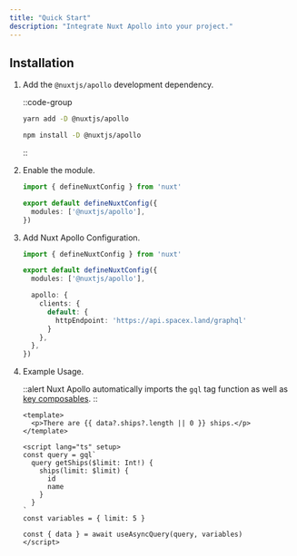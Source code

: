 ```yaml
---
title: "Quick Start"
description: "Integrate Nuxt Apollo into your project."
---
```


## Installation

1. Add the `@nuxtjs/apollo` development dependency.

    ::code-group
    ```bash [Yarn]
    yarn add -D @nuxtjs/apollo
    ```
    ```bash [NPM]
    npm install -D @nuxtjs/apollo
    ```
    ::

2. Enable the module.

    ```ts [nuxt.config.ts]
    import { defineNuxtConfig } from 'nuxt'

    export default defineNuxtConfig({
      modules: ['@nuxtjs/apollo'],
    })
    ```

3. Add Nuxt Apollo Configuration.

    ```ts [nuxt.config.ts]
    import { defineNuxtConfig } from 'nuxt'

    export default defineNuxtConfig({
      modules: ['@nuxtjs/apollo'],

      apollo: {
        clients: {
          default: {
            httpEndpoint: 'https://api.spacex.land/graphql'
          }
        },
      },
    })
    ```

4. Example Usage.

    ::alert
    Nuxt Apollo automatically imports the `gql` tag function as well as [key composables](/getting-started/composables).
    ::

    ```vue [app.vue]
    <template>
      <p>There are {{ data?.ships?.length || 0 }} ships.</p>
    </template>

    <script lang="ts" setup>
    const query = gql`
      query getShips($limit: Int!) {
        ships(limit: $limit) {
          id
          name
        }
      }
    `
    const variables = { limit: 5 }

    const { data } = await useAsyncQuery(query, variables)
    </script>
    ```
